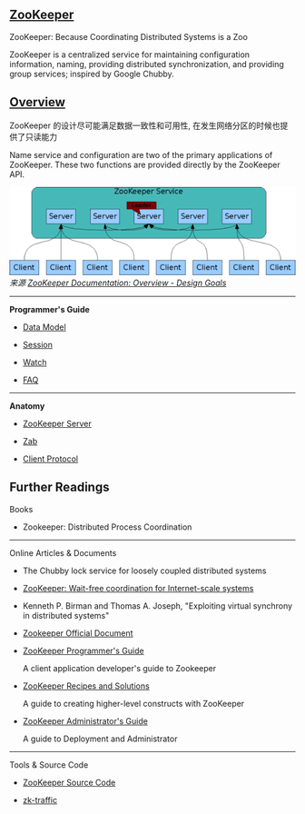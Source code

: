 [ZooKeeper](https://zookeeper.apache.org/)
---

ZooKeeper: Because Coordinating Distributed Systems is a Zoo


ZooKeeper is a centralized service for maintaining configuration information, naming, providing distributed synchronization, and providing group services; inspired by Google Chubby.



[Overview](https://cwiki.apache.org/confluence/display/ZOOKEEPER/ProjectDescription)
---

ZooKeeper 的设计尽可能满足数据一致性和可用性, 在发生网络分区的时候也提供了只读能力


Name service and configuration are two of the primary applications of ZooKeeper. These two functions are provided directly by the ZooKeeper API.


![zookeeper service](images/zookeeper_service.png)
*来源 [ZooKeeper Documentation: Overview - Design Goals](https://zookeeper.apache.org/doc/r3.4.12/zookeeperOver.html#sc_designGoals)*


- - -

**Programmer's Guide**

* [Data Model](data_model.md)

* [Session](session.md)

* [Watch](watch.md)

* [FAQ](faq.md)

- - -

**Anatomy**

* [ZooKeeper Server](zookeeper_server.md)

* [Zab](zab.md)

* [Client Protocol](client_protocol.md)


Further Readings
---

Books

* Zookeeper: Distributed Process Coordination

- - -

Online Articles & Documents

* The Chubby lock service for loosely coupled distributed systems

* [ZooKeeper: Wait-free coordination for Internet-scale systems](https://www.usenix.org/legacy/event/atc10/tech/full_papers/Hunt.pdf)

* Kenneth P. Birman and Thomas A. Joseph, "Exploiting virtual synchrony in distributed systems"

* [Zookeeper Official Document](https://zookeeper.apache.org/doc/r3.4.11/)

* [ZooKeeper Programmer's Guide](https://zookeeper.apache.org/doc/r3.4.9/zookeeperProgrammers.html)

    A client application developer's guide to Zookeeper

* [ZooKeeper Recipes and Solutions](https://zookeeper.apache.org/doc/r3.4.9/recipes.html)

    A guide to creating higher-level constructs with ZooKeeper


* [ZooKeeper Administrator's Guide](http://zookeeper.apache.org/doc/r3.4.11/zookeeperAdmin.html)

    A guide to Deployment and Administrator


- - -

Tools & Source Code

* [ZooKeeper Source Code](https://github.com/apache/zookeeper)

* [zk-traffic](https://github.com/twitter/zktraffic)
